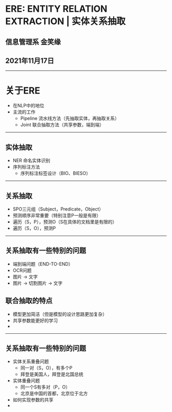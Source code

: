 # ERE: ENTITY RELATION EXTRACTION | 实体关系抽取
## 信息管理系 金笑缘
## 2021年11月17日
---


# 关于ERE
- 在NLP中的地位
- 主流的工作
  - Pipeline 流水线方法（先抽取实体，再抽取关系）
  - Joint 联合抽取方法（共享参数，端到端）

---

## 实体抽取
- NER 命名实体识别
- 序列标注方法
  - 序列标注标签设计（BIO、BIESO）

---

## 关系抽取
- SPO三元组（Subject，Predicate，Object）
- 预测顺序非常重要（特别注意P一般是有限）
- 遍历（S，P），预测O（S在具体的文档里是有限的）
- 遍历（S，O），预测P

---

## 关系抽取有一些特别的问题
- 端到端问题（END-TO-END）
- OCR问题
- 图片 -> 文字
- 图片 -> 切割图片 -> 文字

## 联合抽取的特点
- 模型更加简洁（但是模型的设计思路更加复杂）
- 共享参数能更好的学习
- 

---
## 关系抽取有一些特别的问题
- 实体关系重叠问题
  - 同一对（S，O），有多个P
  - 拜登是美国人，拜登是北国总统
- 实体重叠问题
  - 同一个S有多对（P，O）
  - 北京是中国的首都，北京位于北方
- 如何实现参数的共享
- 